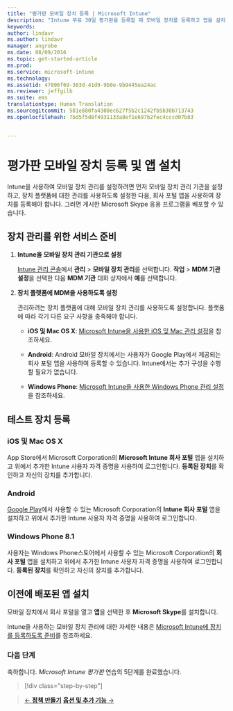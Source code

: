 ```yaml
---
title: "평가판 모바일 장치 등록 | Microsoft Intune"
description: "Intune 무료 30일 평가판을 등록할 때 모바일 장치를 등록하고 앱을 설치하는 방법"
keywords: 
author: lindavr
ms.author: lindavr
manager: angrobe
ms.date: 08/09/2016
ms.topic: get-started-article
ms.prod: 
ms.service: microsoft-intune
ms.technology: 
ms.assetid: 47806f69-303d-41d9-9b0e-9b9445ea24ac
ms.reviewer: jeffgilb
ms.suite: ems
translationtype: Human Translation
ms.sourcegitcommit: 581e880fa4308ec627f5b2c1242fb5b30b713743
ms.openlocfilehash: 7bd5f5d8f4931133a8ef1e697b2fec4cccd07b83


---
```


# 평가판 모바일 장치 등록 및 앱 설치
Intune을 사용하여 모바일 장치 관리를 설정하려면 먼저 모바일 장치 관리 기관을 설정하고, 장치 플랫폼에 대한 관리를 사용하도록 설정한 다음, 회사 포털 앱을 사용하여 장치를 등록해야 합니다. 그러면 게시한 Microsoft Skype 응용 프로그램을 배포할 수 있습니다.

## 장치 관리를 위한 서비스 준비

1.  **Intune을 모바일 장치 관리 기관으로 설정**

    [Intune 관리 콘솔](https://manage.microsoft.com/)에서 **관리** &gt; **모바일 장치 관리**를 선택합니다. **작업** > **MDM 기관 설정**을 선택한 다음 **MDM 기관** 대화 상자에서 **예**를 선택합니다.

2.  **장치 플랫폼에 MDM을 사용하도록 설정**

    관리하려는 장치 플랫폼에 대해 모바일 장치 관리를 사용하도록 설정합니다. 플랫폼에 따라 각기 다른 요구 사항을 충족해야 합니다.

    -   **iOS 및 Mac OS X**: [Microsoft Intune을 사용한 iOS 및 Mac 관리 설정](/Intune/Deploy-Use/set-up-ios-and-mac-management-with-microsoft-intune)을 참조하세요.

    -   **Android**: Android 모바일 장치에서는 사용자가 Google Play에서 제공되는 회사 포털 앱을 사용하여 등록할 수 있습니다. Intune에서는 추가 구성을 수행할 필요가 없습니다.

    -   **Windows Phone**: [Microsoft Intune을 사용한 Windows Phone 관리 설정](/Intune/Deploy-Use/set-up-windows-phone-management-with-microsoft-intune)을 참조하세요.

## 테스트 장치 등록

### iOS 및 Mac OS X
App Store에서 Microsoft Corporation의 **Microsoft Intune 회사 포털** 앱을 설치하고 위에서 추가한 Intune 사용자 자격 증명을 사용하여 로그인합니다. **등록된 장치**를 확인하고 자신의 장치를 추가합니다.

### Android
[Google Play](http://go.microsoft.com/fwlink/p/?LinkId=386612)에서 사용할 수 있는 Microsoft Corporation의 **Intune 회사 포털** 앱을 설치하고 위에서 추가한 Intune 사용자 자격 증명을 사용하여 로그인합니다.

### Windows Phone 8.1
사용자는 Windows Phone스토어에서 사용할 수 있는 Microsoft Corporation의 **회사 포털** 앱을 설치하고 위에서 추가한 Intune 사용자 자격 증명을 사용하여 로그인합니다.  **등록된 장치**를 확인하고 자신의 장치를 추가합니다.

## 이전에 배포된 앱 설치
모바일 장치에서 회사 포털을 열고 **앱**을 선택한 후 **Microsoft Skype**를 설치합니다.

Intune을 사용하는 모바일 장치 관리에 대한 자세한 내용은 [Microsoft Intune에 장치를 등록하도록 준비](/Intune/deploy-use/prerequisites-for-enrollment)를 참조하세요.

### 다음 단계
축하합니다. *Microsoft Intune 평가판* 연습의 5단계를 완료했습니다.

>[!div class="step-by-step"]

>[&larr; **정책 만들기**](.\get-started-with-a-30-day-trial-of-microsoft-intune-step-4.md)     [**옵션 및 추가 기능** &rarr;](.\get-started-with-a-30-day-trial-of-microsoft-intune-step-6.md)  



<!--HONumber=Oct16_HO2-->


